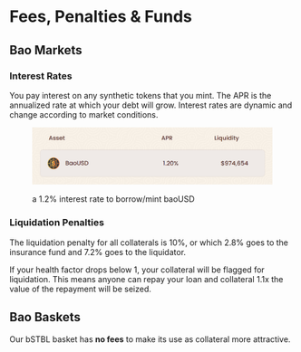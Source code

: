 # Fees, Penalties & Funds

## Bao Markets

### Interest Rates

You pay interest on any synthetic tokens that you mint. The APR is the annualized rate at which your debt will grow. Interest rates are dynamic and change according to market conditions.&#x20;

<figure><img src=".gitbook/assets/image.png" alt=""><figcaption><p> a 1.2% interest rate to borrow/mint baoUSD</p></figcaption></figure>

### Liquidation Penalties

The liquidation penalty for all collaterals is 10%, or which 2.8% goes to the insurance fund and 7.2% goes to the liquidator.

If your health factor drops below 1, your collateral will be flagged for liquidation. This means anyone can repay your loan and collateral 1.1x the value of the repayment will be seized.

## Bao Baskets

Our bSTBL basket has **no fees** to make its use as collateral more attractive.
